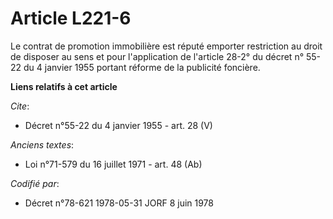 # Article L221-6

Le contrat de promotion immobilière est réputé emporter restriction au droit de disposer au sens et pour l'application de
l'article 28-2° du décret n° 55-22 du 4 janvier 1955 portant réforme de la publicité foncière.

**Liens relatifs à cet article**

_Cite_:

  - Décret n°55-22 du 4 janvier 1955 - art. 28 (V)

_Anciens textes_:

  - Loi n°71-579 du 16 juillet 1971 - art. 48 (Ab)

_Codifié par_:

  - Décret n°78-621 1978-05-31 JORF 8 juin 1978
